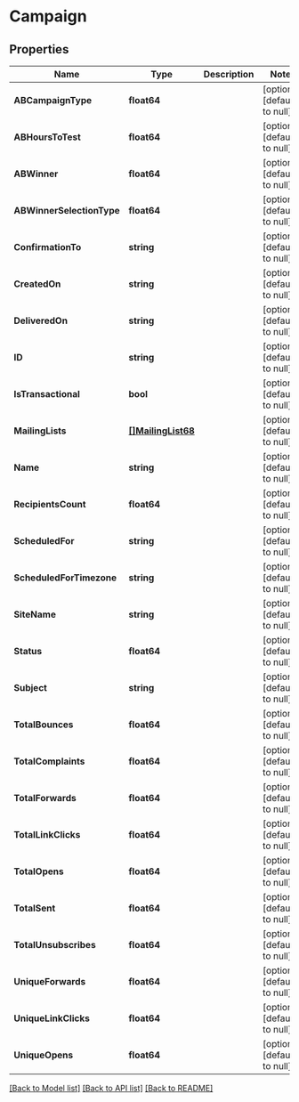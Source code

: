 # Campaign

## Properties
Name | Type | Description | Notes
------------ | ------------- | ------------- | -------------
**ABCampaignType** | **float64** |  | [optional] [default to null]
**ABHoursToTest** | **float64** |  | [optional] [default to null]
**ABWinner** | **float64** |  | [optional] [default to null]
**ABWinnerSelectionType** | **float64** |  | [optional] [default to null]
**ConfirmationTo** | **string** |  | [optional] [default to null]
**CreatedOn** | **string** |  | [optional] [default to null]
**DeliveredOn** | **string** |  | [optional] [default to null]
**ID** | **string** |  | [optional] [default to null]
**IsTransactional** | **bool** |  | [optional] [default to null]
**MailingLists** | [**[]MailingList68**](MailingList68.md) |  | [optional] [default to null]
**Name** | **string** |  | [optional] [default to null]
**RecipientsCount** | **float64** |  | [optional] [default to null]
**ScheduledFor** | **string** |  | [optional] [default to null]
**ScheduledForTimezone** | **string** |  | [optional] [default to null]
**SiteName** | **string** |  | [optional] [default to null]
**Status** | **float64** |  | [optional] [default to null]
**Subject** | **string** |  | [optional] [default to null]
**TotalBounces** | **float64** |  | [optional] [default to null]
**TotalComplaints** | **float64** |  | [optional] [default to null]
**TotalForwards** | **float64** |  | [optional] [default to null]
**TotalLinkClicks** | **float64** |  | [optional] [default to null]
**TotalOpens** | **float64** |  | [optional] [default to null]
**TotalSent** | **float64** |  | [optional] [default to null]
**TotalUnsubscribes** | **float64** |  | [optional] [default to null]
**UniqueForwards** | **float64** |  | [optional] [default to null]
**UniqueLinkClicks** | **float64** |  | [optional] [default to null]
**UniqueOpens** | **float64** |  | [optional] [default to null]

[[Back to Model list]](../README.md#documentation-for-models) [[Back to API list]](../README.md#documentation-for-api-endpoints) [[Back to README]](../README.md)


